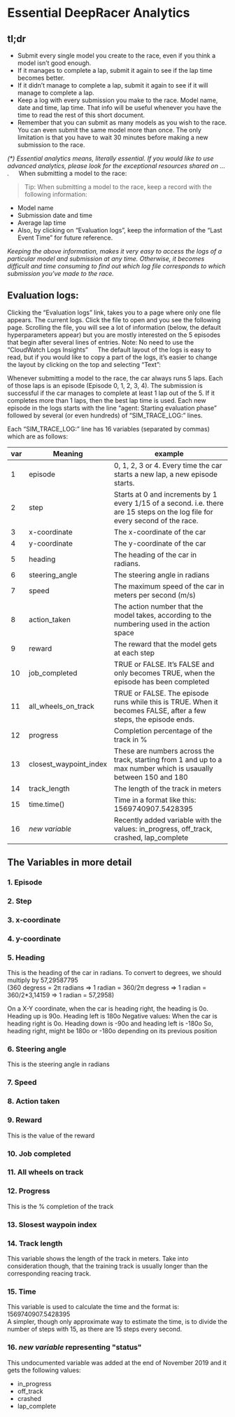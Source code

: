# Essential DeepRacer Analytics

## tl;dr

* Submit every single model you create to the race, even if you think a model isn’t good enough.
* If it manages to complete a lap, submit it again to see if the lap time becomes better.
* If it didn’t manage to complete a lap, submit it again to see if it will manage to complete a lap.
* Keep a log with every submission you make to the race. Model name, date and time, lap time. That info will be useful whenever you have the time to read the rest of this short document.
* Remember that you can submit as many models as you wish to the race. You can even submit the same model more than once. The only limitation is that you have to wait 30 minutes before making a new submission to the race.

_(*) Essential analytics means, literally essential.
If you would like to use advanced analytics, please look for the exceptional resources shared on ... ._
 
When submitting a model to the race:

> Tip: When submitting a model to the race, keep a record with the following information:
* Model name
* Submission date and time
* Average lap time
* Also, by clicking on “Evaluation logs”, keep the information of the “Last Event Time” for future reference.

*Keeping the above information, makes it very easy to access the logs of a particular model and submission at any time. Otherwise, it becomes difficult and time consuming to find out which log file corresponds to which submission you've made to the race.*

## Evaluation logs:
Clicking the “Evaluation logs” link, takes you to a page where only one file appears. The current logs. Click the file to open and you see the following page.
Scrolling the file, you will see a lot of information (below, the default hyperparameters appear) but you are mostly interested on the 5 episodes that begin after several lines of entries.
Note: No need to use the “CloudWatch Logs Insights”
 
The default layout of the logs is easy to read, but if you would like to copy a part of the logs, it’s easier to change the layout by clicking on the top and selecting “Text”:

Whenever submitting a model to the race, the car always runs 5 laps. Each of those laps is an episode (Episode 0, 1, 2, 3, 4). The submission is successful if the car manages to complete at least 1 lap out of the 5. If it completes more than 1 laps, then the best lap time is used.
Each new episode in the logs starts with the line “agent: Starting evaluation phase” followed by several (or even hundreds) of “SIM_TRACE_LOG:” lines.


Each “SIM_TRACE_LOG:” line has 16 variables (separated by commas) which are as follows:

var | Meaning | example
---|---|---
1 | episode | 0, 1, 2, 3 or 4. Every time the car starts a new lap, a new episode starts.
2 | step | Starts at 0 and increments by 1 every 1/15 of a second. i.e. there are 15 steps on the log file for every second of the race.
3 | x-coordinate | The x-coordinate of the car
4 | y-coordinate | The y-coordinate of the car
5 | heading | The heading of the car in radians. 
6 | steering_angle | The steering angle in radians
7 | speed | The maximum speed of the car in meters per second (m/s)
8 | action_taken | The action number that the model takes, according to the numbering used in the action space
9 | reward | The reward that the model gets at each step
10 | job_completed | TRUE or FALSE. It’s FALSE and only becomes TRUE, when the episode has been completed
11 | all_wheels_on_track | TRUE or FALSE. The episode runs while this is TRUE. When it becomes FALSE, after a few steps, the episode ends.
12 | progress | Completion percentage of the track in %
13 | closest_waypoint_index | These are numbers across the track, starting from 1 and up to a max number which is usaually between 150 and 180
14 | track_length | The length of the track in meters
15 | time.time() | Time in a format like this: 1569740907.5428395
16 | *new variable* | Recently added variable with the values: in_progress, off_track, crashed, lap_complete

## The Variables in more detail

### 1. Episode

### 2. Step

### 3. x-coordinate

### 4. y-coordinate

### 5. Heading
This is the heading of the car in radians. To convert to degrees, we should multiply by 57,29587795  
(360 degress = 2π radians => 1 radian = 360/2π degress => 1 radian = 360/2\*3,14159 => 1 radian = 57,2958)

On a X-Y coordinate, when the car is heading right, the heading is 0o. Heading up is 90o. Heading left is 180o
Negative values: When the car is heading right is 0o. Heading down is -90o and heading left is -180o
So, heading right, might be 180o or -180o depending on its previous position

### 6. Steering angle
This is the steering angle in radians

### 7. Speed

### 8. Action taken

### 9. Reward
This is the value of the reward

### 10. Job completed

### 11. All wheels on track

### 12. Progress
This is the % completion of the track

### 13. Slosest waypoin index

### 14. Track length
This variable shows the length of the track in meters. Take into consideration though, that the training track is usually longer than the corresponding reacing track.

### 15. Time
This variable is used to calculate the time and the format is: 1569740907.5428395  
A simpler, though only approximate way to estimate the time, is to divide the number of steps with 15, as there are 15 steps every second.

### 16. *new variable* representing "status"
This undocumented variable was added at the end of November 2019 and it gets the following values:
* in_progress
* off_track
* crashed
* lap_complete

